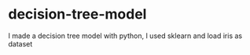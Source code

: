 # decision-tree-model
I made a decision tree model with python, I used sklearn and load iris as dataset  
